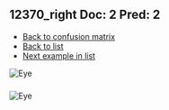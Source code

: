 ## 12370_right Doc: 2 Pred: 2
- [Back to confusion matrix](https://github.com/juliandewit/kaggle_retinopathy/blob/master/matrix.md)
- [Back to list](https://github.com/juliandewit/kaggle_retinopathy/blob/master/lists/22/list.md)
- [Next example in list](https://github.com/juliandewit/kaggle_retinopathy/blob/master/lists/22/12/12400_right.md)

![Eye](https://retinopaty.blob.core.windows.net/size1024/12370_right_2.jpeg)

### 

![Eye]()
